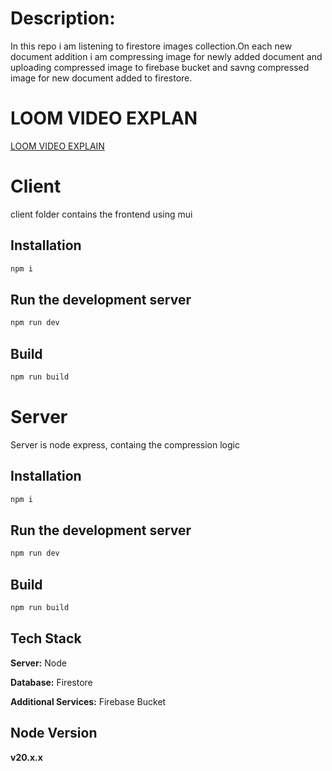 # Description:

In this repo i am listening to firestore images collection.On each new document addition i am compressing image for newly added document and uploading compressed image to firebase bucket and savng compressed image for new document added to firestore.


# LOOM VIDEO EXPLAN

[LOOM VIDEO EXPLAIN](https://www.loom.com/share/531009ced61445b18f7bfe5673241cff?sid=b4abc970-8371-4d3c-ab8a-67e7bbc09c1d)

# Client
client folder contains the frontend using mui

## Installation

```bash
npm i
```

## Run the development server
```bash
npm run dev
```

## Build 
```bash
npm run build
```

# Server

Server is node express, containg the compression logic
## Installation

```bash
npm i
```

## Run the development server
```bash
npm run dev
```

## Build 
```bash
npm run build
```


## Tech Stack

**Server:** Node

**Database:** Firestore

**Additional Services:** Firebase Bucket

## Node Version

**v20.x.x**